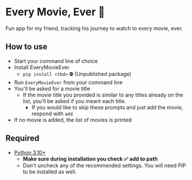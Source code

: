# Every Movie, Ever 🍿
Fun app for my friend, tracking his journey to watch to every movie, ever.

## How to use
* Start your command line of choice 
* Install EveryMovieEver
	* `pip install <tbd>` ⛔️ (Unpublished package)
* Run `EveryMovieEver` from your command line
* You'll be asked for a movie title
	* If the movie title you provided is similar to any titles already on the list, you'll be asked if you meant each title.
		* If you would like to skip these prompts and just add the movie, respond with `add` 
* If no movie is added, the list of movies is printed

## Required
* [Python 3.10+](https://www.python.org/downloads/release/python-3103/)
	* **Make sure during installation you check ✅ add to path**
	* Don't uncheck any of the recommended settings. You will need PIP to be installed as well. 
